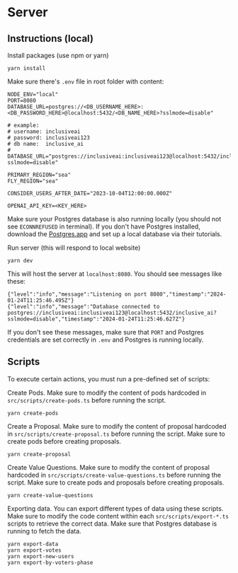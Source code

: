 # Server

## Instructions (local)

Install packages (use npm or yarn)
```
yarn install
```

Make sure there's `.env` file in root folder with content:
```
NODE_ENV="local"
PORT=8080
DATABASE_URL=postgres://<DB_USERNAME_HERE>:<DB_PASSWORD_HERE>@localhost:5432/<DB_NAME_HERE>?sslmode=disable"

# example:
# username: inclusiveai
# password: inclusiveai123
# db name:  inclusive_ai
# DATABASE_URL="postgres://inclusiveai:inclusiveai123@localhost:5432/inclusive_ai?sslmode=disable"

PRIMARY_REGION="sea"
FLY_REGION="sea"

CONSIDER_USERS_AFTER_DATE="2023-10-04T12:00:00.000Z"

OPENAI_API_KEY=<KEY_HERE>
```

Make sure your Postgres database is also running locally (you should not see `ECONNREFUSED` in terminal). If you don't have Postgres installed, download the [Postgres.app](https://postgresapp.com/) and set up a local database via their tutorials.

Run server (this will respond to local website)
```
yarn dev
```

This will host the server at `localhost:8080`. You should see messages like these:
```
{"level":"info","message":"Listening on port 8080","timestamp":"2024-01-24T11:25:46.495Z"}
{"level":"info","message":"Database connected to postgres://inclusiveai:inclusiveai123@localhost:5432/inclusive_ai?sslmode=disable","timestamp":"2024-01-24T11:25:46.627Z"}
```

If you don't see these messages, make sure that `PORT` and Postgres credentials are set correctly in `.env` and Postgres is running locally. 

## Scripts

To execute certain actions, you must run a pre-defined set of scripts:

Create Pods. Make sure to modify the content of pods hardcoded in `src/scripts/create-pods.ts` before running the script.
```
yarn create-pods
```

Create a Proposal. Make sure to modify the content of proposal hardcoded in `src/scripts/create-proposal.ts` before running the script. Make sure to create pods before creating proposals.
```
yarn create-proposal
``` 

Create Value Questions. Make sure to modify the content of proposal hardcoded in `src/scripts/create-value-questions.ts` before running the script. Make sure to create pods and proposals before creating proposals.
```
yarn create-value-questions
```

Exporting data. You can export different types of data using these scripts. Make sure to modify the code content within each `src/scripts/export-*.ts` scripts to retrieve the correct data. Make sure that Postgres database is running to fetch the data.
```
yarn export-data
yarn export-votes
yarn export-new-users
yarn export-by-voters-phase
```
